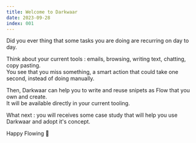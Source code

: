```yaml
---
title: Welcome to Darkwaar
date: 2023-09-28
index: 001
---
```


Did you ever thing that some tasks you are doing are recurring on day to day.

Think about your current tools : emails, browsing, writing text, chatting, copy pasting.  
You see that you miss something, a smart action that could take one second, instead of doing manually.

Then, Darkwaar can help you to write and reuse snipets as Flow that you own and create.  
It will be available directly in your current tooling.

What next : you will receives some case study that will help you use Darkwaar and adopt it's concept.

Happy Flowing 🚀
